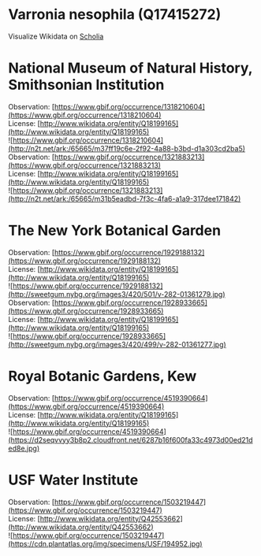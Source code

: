 
Varronia nesophila (Q17415272)
==============================
  
Visualize Wikidata on [Scholia](https://scholia.toolforge.org/taxon/Q17415272)
# National Museum of Natural History, Smithsonian Institution
  
Observation: [https://www.gbif.org/occurrence/1318210604](https://www.gbif.org/occurrence/1318210604)  
License: [http://www.wikidata.org/entity/Q18199165](http://www.wikidata.org/entity/Q18199165)  
![https://www.gbif.org/occurrence/1318210604](http://n2t.net/ark:/65665/m37ff19c6e-2f92-4a88-b3bd-d1a303cd2ba5)  
Observation: [https://www.gbif.org/occurrence/1321883213](https://www.gbif.org/occurrence/1321883213)  
License: [http://www.wikidata.org/entity/Q18199165](http://www.wikidata.org/entity/Q18199165)  
![https://www.gbif.org/occurrence/1321883213](http://n2t.net/ark:/65665/m31b5eadbd-7f3c-4fa6-a1a9-317dee171842)
# The New York Botanical Garden
  
Observation: [https://www.gbif.org/occurrence/1929188132](https://www.gbif.org/occurrence/1929188132)  
License: [http://www.wikidata.org/entity/Q18199165](http://www.wikidata.org/entity/Q18199165)  
![https://www.gbif.org/occurrence/1929188132](http://sweetgum.nybg.org/images3/420/501/v-282-01361279.jpg)  
Observation: [https://www.gbif.org/occurrence/1928933665](https://www.gbif.org/occurrence/1928933665)  
License: [http://www.wikidata.org/entity/Q18199165](http://www.wikidata.org/entity/Q18199165)  
![https://www.gbif.org/occurrence/1928933665](http://sweetgum.nybg.org/images3/420/499/v-282-01361277.jpg)
# Royal Botanic Gardens, Kew
  
Observation: [https://www.gbif.org/occurrence/4519390664](https://www.gbif.org/occurrence/4519390664)  
License: [http://www.wikidata.org/entity/Q18199165](http://www.wikidata.org/entity/Q18199165)  
![https://www.gbif.org/occurrence/4519390664](https://d2seqvvyy3b8p2.cloudfront.net/6287b16f600fa33c4973d00ed21ded8e.jpg)
# USF Water Institute
  
Observation: [https://www.gbif.org/occurrence/1503219447](https://www.gbif.org/occurrence/1503219447)  
License: [http://www.wikidata.org/entity/Q42553662](http://www.wikidata.org/entity/Q42553662)  
![https://www.gbif.org/occurrence/1503219447](https://cdn.plantatlas.org/img/specimens/USF/194952.jpg)